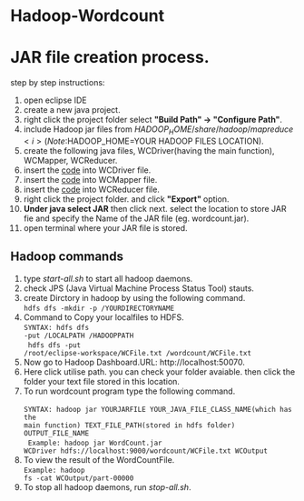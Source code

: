 # Hadoop-Wordcount

# JAR file creation process.
step by step instructions:
 1. open eclipse IDE
 2. create a new java project. 
 3. right click the project folder select <b> "Build Path" -> "Configure Path"</b>.
 4. include Hadoop jar files from $HADOOP_HOME/share/hadoop/mapreduce <i>(Note:$HADOOP_HOME=YOUR HADOOP FILES LOCATION).</i>
 5. create the following java files, WCDriver(having the main function), WCMapper, WCReducer.
 6. insert the <a href="https://github.com/prawinrajan/Hadoop-Wordcount/blob/master/WCDriver.java">code</a> into WCDriver file.
 7. insert the <a href="https://github.com/prawinrajan/Hadoop-Wordcount/blob/master/WCMapper.java">code</a>  into WCMapper file.
 8. insert the <a href="https://github.com/prawinrajan/Hadoop-Wordcount/blob/master/WCReducer.java">code</a>  into WCReducer file.
 9. right click the project folder. and click <b> "Export" </b> option.
 10. <b> Under java select JAR</b> then click next. select the location to store JAR fie and specify the Name of the JAR file (eg. wordcount.jar).
 11. open terminal where your JAR file is stored. 
 
 ## Hadoop commands
 1. type <i>start-all.sh</i> to start all hadoop daemons. 
 2. check JPS (Java Virtual Machine Process Status Tool) stauts.
 3. create Dirctory in hadoop by using the following command.<br>
 <code>hdfs dfs -mkdir -p /YOURDIRECTORYNAME</code>
 4. Command to Copy your localfiles to HDFS. <br>
 <code>SYNTAX: hdfs dfs -put /LOCALPATH /HADOOPPATH</code> <br>
 <code> hdfs dfs -put /root/eclipse-workspace/WCFile.txt /wordcount/WCFile.txt</code>
 5. Now go to Hadoop Dashboard.URL: http://localhost:50070.
 6. Here click utilise path. you can check your folder avaiable. then click the folder your text file stored in this location.
 7. To run wordcount program type the following command. <br>
 <code> SYNTAX: hadoop jar YOURJARFILE YOUR_JAVA_FILE_CLASS_NAME(which has the main function)  TEXT_FILE_PATH(stored in hdfs folder) OUTPUT_FILE_NAME</code> <br>
 <code> Example: hadoop jar WordCount.jar WCDriver hdfs://localhost:9000/wordcount/WCFile.txt WCOutput</code>
 8. To view the result of the WordCountFile. <br>
 <code>Example: hadoop fs -cat WCOutput/part-00000 </code>
 9. To stop all hadoop daemons, run <i>stop-all.sh</i>.
